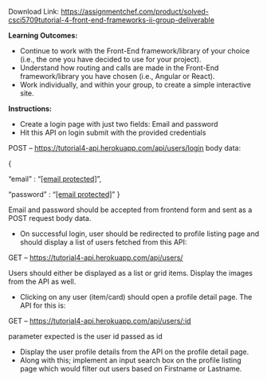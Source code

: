 Download Link: https://assignmentchef.com/product/solved-csci5709tutorial-4-front-end-frameworks-ii-group-deliverable
<br>



<strong>Learning Outcomes:                                                                                                                      </strong>

<ul>

 <li>Continue to work with the Front-End framework/library of your choice (i.e., the one you have decided to use for your project).</li>

 <li>Understand how routing and calls are made in the Front-End framework/library you have chosen (i.e., Angular or React).</li>

 <li>Work individually, and within your group, to create a simple interactive site.</li>

</ul>

<strong>Instructions: </strong>

<ul>

 <li>Create a login page with just two fields: Email and password</li>

 <li>Hit this API on login submit with the provided credentials</li>

</ul>

POST – <u>https://tutorial4-api.herokuapp.com/api/users/login</u> body data:

{

“email” : “<a href="/cdn-cgi/l/email-protection" class="__cf_email__" data-cfemail="d3b9bcbda0bdbca493a4b6a0a7b6a1bca0fdb0bcbe">[email protected]</a>”,

“password” : “<a href="/cdn-cgi/l/email-protection" class="__cf_email__" data-cfemail="35727558500553415d47055b5000">[email protected]</a>” }

Email and password should be accepted from frontend form and sent as a POST request body data.

<ul>

 <li>On successful login, user should be redirected to profile listing page and should display a list of users fetched from this API:</li>

</ul>

GET – <u>https://tutorial4-api.herokuapp.com/api/users/</u>

Users should either be displayed as a list or grid items. Display the images from the API as well.

<ul>

 <li>Clicking on any user (item/card) should open a profile detail page. The API for this is:</li>

</ul>

GET – <u>https://tutorial4-api.herokuapp.com/api/users/:id</u>

parameter expected is the user id passed as id

<ul>

 <li>Display the user profile details from the API on the profile detail page.</li>

 <li>Along with this; implement an input search box on the profile listing page which would filter out users based on Firstname or Lastname.</li>

</ul>